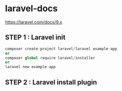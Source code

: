 # laravel-docs


https://laravel.com/docs/9.x


## STEP 1 : Laravel init
``` s
composer create-project laravel/laravel example-app
or
composer global require laravel/installer
or
laravel new example-app
```

## STEP 2 : Laravel install plugin
``` s

```
